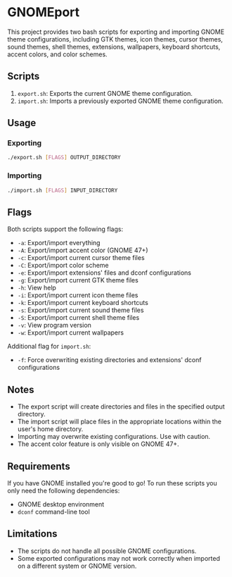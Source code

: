 # GNOMEport

This project provides two bash scripts for exporting and importing GNOME theme configurations, including GTK themes, icon themes, cursor themes, sound themes, shell themes, extensions, wallpapers, keyboard shortcuts, accent colors, and color schemes.

## Scripts

1. `export.sh`: Exports the current GNOME theme configuration.
2. `import.sh`: Imports a previously exported GNOME theme configuration.

## Usage

### Exporting

```bash
./export.sh [FLAGS] OUTPUT_DIRECTORY
```

### Importing

```bash
./import.sh [FLAGS] INPUT_DIRECTORY
```

## Flags

Both scripts support the following flags:

- `-a`: Export/import everything
- `-A`: Export/import accent color (GNOME 47+)
- `-c`: Export/import current cursor theme files
- `-C`: Export/import color scheme
- `-e`: Export/import extensions' files and dconf configurations
- `-g`: Export/import current GTK theme files
- `-h`: View help
- `-i`: Export/import current icon theme files
- `-k`: Export/import current keyboard shortcuts
- `-s`: Export/import current sound theme files
- `-S`: Export/import current shell theme files
- `-v`: View program version
- `-w`: Export/import current wallpapers

Additional flag for `import.sh`:
- `-f`: Force overwriting existing directories and extensions' dconf configurations

## Notes

- The export script will create directories and files in the specified output directory.
- The import script will place files in the appropriate locations within the user's home directory.
- Importing may overwrite existing configurations. Use with caution.
- The accent color feature is only visible on GNOME 47+.

## Requirements

If you have GNOME installed you're good to go! To run these scripts you only need the following dependencies:
- GNOME desktop environment
- `dconf` command-line tool

## Limitations

- The scripts do not handle all possible GNOME configurations.
- Some exported configurations may not work correctly when imported on a different system or GNOME version.
